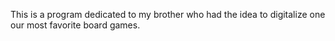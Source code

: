 This is a program dedicated to my brother who had the idea to digitalize one our most favorite board games.
